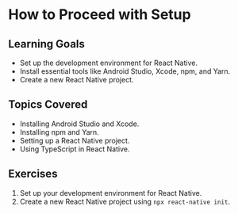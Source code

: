 ﻿# How to Proceed with Setup

## Learning Goals
- Set up the development environment for React Native.
- Install essential tools like Android Studio, Xcode, npm, and Yarn.
- Create a new React Native project.

## Topics Covered
- Installing Android Studio and Xcode.
- Installing npm and Yarn.
- Setting up a React Native project.
- Using TypeScript in React Native.

## Exercises
1. Set up your development environment for React Native.
2. Create a new React Native project using `npx react-native init`.

